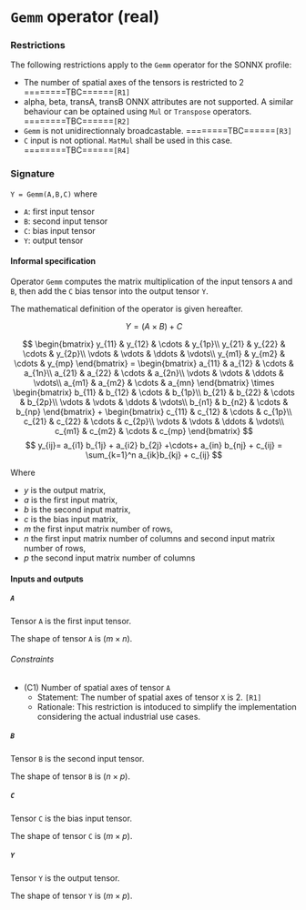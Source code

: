 
# `Gemm` operator (real)

### Restrictions
The following restrictions apply to the `Gemm` operator for the SONNX profile:
- The number of spatial axes of the tensors is restricted to 2 ========TBC======`[R1]`
- alpha, beta, transA, transB ONNX attributes are not supported. A similar behaviour can be optained using `Mul` or `Transpose` operators. ========TBC======`[R2]`
- `Gemm` is not unidirectionnaly broadcastable.  ========TBC======`[R3]`
- `C` input is not optional. `MatMul` shall be used in this case. ========TBC======`[R4]`

### Signature
`Y = Gemm(A,B,C)`
where
- `A`: first input tensor
- `B`: second input tensor
- `C`: bias input tensor
- `Y`: output tensor
  
#### Informal specification

Operator `Gemm` computes the matrix multiplication of the input tensors `A` and `B`, then add the `C` bias tensor into the output tensor `Y`.

The mathematical definition of the operator is given hereafter.

$$     
   Y = (A \times B) + C
$$


$$
     \begin{bmatrix}
         y_{11} & y_{12} & \cdots & y_{1p}\\
         y_{21} & y_{22} & \cdots & y_{2p}\\ 
         \vdots & \vdots & \ddots & \vdots\\ 
         y_{m1} & y_{m2} & \cdots & y_{mp} 
     \end{bmatrix}
      =
     \begin{bmatrix}
         a_{11} & a_{12} & \cdots & a_{1n}\\
         a_{21} & a_{22} & \cdots & a_{2n}\\ 
         \vdots & \vdots & \ddots & \vdots\\ 
         a_{m1} & a_{m2} & \cdots & a_{mn} 
     \end{bmatrix}
     \times
     \begin{bmatrix}
         b_{11} & b_{12} & \cdots & b_{1p}\\
         b_{21} & b_{22} & \cdots & b_{2p}\\ 
         \vdots & \vdots & \ddots & \vdots\\ 
         b_{n1} & b_{n2} & \cdots & b_{np} 
     \end{bmatrix}
     +
     \begin{bmatrix}
         c_{11} & c_{12} & \cdots & c_{1p}\\
         c_{21} & c_{22} & \cdots & c_{2p}\\ 
         \vdots & \vdots & \ddots & \vdots\\ 
         c_{m1} & c_{m2} & \cdots & c_{mp} 
     \end{bmatrix}
$$
$$     
   y_{ij}= a_{i1} b_{1j} + a_{i2} b_{2j} +\cdots+ a_{in} b_{nj} + c_{ij} = \sum_{k=1}^n a_{ik}b_{kj} + c_{ij} 
$$

Where
- $y$ is the output matrix,
- $a$ is the first input matrix,
- $b$ is the second input matrix,
- $c$ is the bias input matrix,
- $m$ the first input matrix number of rows,
- $n$ the first input matrix number of columns and second input matrix number of rows,
- $p$ the second input matrix number of columns

#### Inputs and outputs

##### `A`

Tensor `A` is the first input tensor.

The shape of tensor `A` is $(m \times n)$.

###### Constraints

- (C1) Number of spatial axes of tensor `A`
    - Statement: The number of spatial axes of tensor `X` is 2. `[R1]`
    - Rationale: This restriction is intoduced to simplify the implementation considering the actual industrial use cases.

##### `B`

Tensor `B` is the second input tensor.

The shape of tensor `B` is $(n \times p)$.

##### `C`

Tensor `C` is the bias input tensor.

The shape of tensor `C` is $(m \times p)$.

##### `Y`

Tensor `Y` is the output tensor.

The shape of tensor `Y` is $(m \times p)$.

